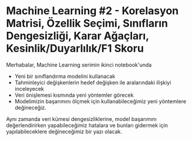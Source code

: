 # Machine Learning #2 - Korelasyon Matrisi, Özellik Seçimi, Sınıfların Dengesizliği, Karar Ağaçları, Kesinlik/Duyarlılık/F1 Skoru

Merhabalar, Machine Learning serimin ikinci notebook'unda 
- Yeni bir sınıflandırma modelini kullanacak
- Tahminleyici değişkenlerin hedef değişken ile aralarındaki ilişkiyi inceleyecek
- Veri önişlemesi kısmında yeni yöntemler görecek
- Modelimizin başarımını ölçmek için kullanabileceğimiz yeni yöntemlere değineceğiz.

Aynı zamanda veri kümesi dengesizliklerine, model başarımını değerlendirirken yapabileceğimiz hatalara ve bunları gidermek için yapılabileceklere değineceğimiz bir yazı olacak.

[TR]: https://medium.com/deep-learning-turkiye/machine-learning-2-korelasyon-matrisi-özellik-seçimi-sınıfların-dengesizliği-karar-ağaçları-af993bd8ea66
[EN]: https://medium.com/analytics-vidhya/machine-learning-2-correlation-matrix-feature-selection-class-imbalance-decision-trees-9a447fdb825
